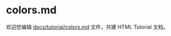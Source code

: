 colors.md
===

欢迎您编辑 <a target="__blank" href="https://github.com/jaywcjlove/html-tutorial/blob/master/docs/tutorial/colors.md">docs/tutorial/colors.md</a> 文件，共建 HTML Tutorial 文档。
